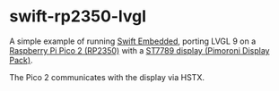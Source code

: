 # swift-rp2350-lvgl
A simple example of running [Swift Embedded](https://github.com/apple/swift-embedded-examples), porting LVGL 9 on a [Raspberry Pi Pico 2 (RP2350)](https://www.raspberrypi.com/products/raspberry-pi-pico-2/) with a [ST7789 display (Pimoroni Display Pack)](https://shop.pimoroni.com/products/pico-display-pack?variant=32368664215635).

The Pico 2 communicates with the display via HSTX.
